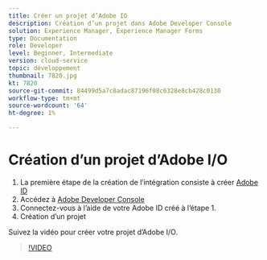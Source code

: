 ```yaml
---
title: Créer un projet d’Adobe IO
description: Création d’un projet dans Adobe Developer Console
solution: Experience Manager, Experience Manager Forms
type: Documentation
role: Developer
level: Beginner, Intermediate
version: cloud-service
topic: développement
thumbnail: 7820.jpg
kt: 7820
source-git-commit: 84499d5a7c8adac87196f08c6328e8cb428c0130
workflow-type: tm+mt
source-wordcount: '64'
ht-degree: 1%

---
```


# Création d’un projet d’Adobe I/O

1. La première étape de la création de l’intégration consiste à créer [Adobe ID](https://account.adobe.com/)
1. Accédez à [Adobe Developer Console](https://console.adobe.io/home)
1. Connectez-vous à l’aide de votre Adobe ID créé à l’étape 1.
1. Création d’un projet

Suivez la vidéo pour créer votre projet d’Adobe I/O.

>[!VIDEO](https://video.tv.adobe.com/v/333220/?quality=9&learn=on)
